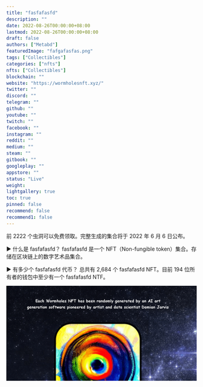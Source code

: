 ```yaml
---
title: "fasfafasfd"
description: ""
date: 2022-08-26T00:00:00+08:00
lastmod: 2022-08-26T00:00:00+08:00
draft: false
authors: ["Metabd"]
featuredImage: "fafgafasfas.png"
tags: ["Collectibles"]
categories: ["nfts"]
nfts: ["Collectibles"]
blockchain: ""
website: "https://wormholesnft.xyz/"
twitter: ""
discord: ""
telegram: ""
github: ""
youtube: ""
twitch: ""
facebook: ""
instagram: ""
reddit: ""
medium: ""
steam: ""
gitbook: ""
googleplay: ""
appstore: ""
status: "Live"
weight: 
lightgallery: true
toc: true
pinned: false
recommend: false
recommend1: false
---
```

前 2222 个虫洞可以免费领取。完整生成的集合将于 2022 年 6 月 6 日公布。

▶ 什么是 fasfafasfd？
fasfafasfd 是一个 NFT（Non-fungible token）集合。存储在区块链上的数字艺术品集合。

▶ 有多少个 fasfafasfd 代币？
总共有 2,684 个 fasfafasfd NFT。目前 194 位所有者的钱包中至少有一个 fasfafasfd NTF。

![nft](4132134131.png)